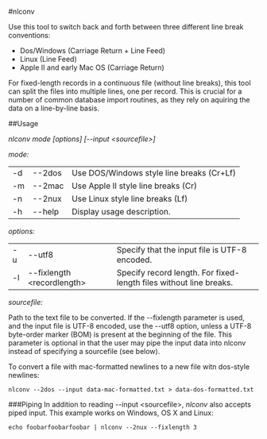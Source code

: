 #nlconv

Use this tool to switch back and forth between three different line break conventions:

- Dos/Windows (Carriage Return + Line Feed)
- Linux (Line Feed)
- Apple II and early Mac OS (Carriage Return)

For fixed-length records in a continuous file (without line breaks), this tool can split the files into
multiple lines, one per record. This is crucial for a number of common database import routines, as they
rely on aquiring the data on a line-by-line basis.

##Usage

_nlconv mode [options] [--input &lt;sourcefile&gt;]_

*mode:*
<table>
  <tr>
    <td>-d</td><td>--2dos</td>
    <td>Use DOS/Windows style line breaks (Cr+Lf)</td>
  </tr>
  <tr>
    <td>-m</td><td>--2mac</td>
    <td>Use Apple II style line breaks (Cr)</td>
  </tr>
  <tr>
    <td>-n</td><td>--2nux</td>
    <td>Use Linux style line breaks (Lf)</td>
  </tr>
  <tr>
    <td>-h</td><td>--help</td>
    <td>Display usage description.</td>
  </tr>
</table>

*options:*
<table>
  <tr>
    <td>-u</td><td>--utf8</td>
    <td>Specify that the input file is UTF-8 encoded.</td>
  </tr>
  <tr>
    <td>-l</td><td>--fixlength &lt;recordlength&gt;</td>
    <td>Specify record length. For fixed-length files without line breaks.</td>
  </tr>
</table>

*sourcefile:*

Path to the text file to be converted. If the --fixlength parameter is used, and the input file is
UTF-8 encoded, use the --utf8 option, unless a UTF-8 byte-order marker (BOM) is present at the beginning
of the file. This parameter is optional in that the user may pipe the input data into nlconv instead of
specifying a sourcefile (see below).

To convert a file with mac-formatted newlines to a new file witn dos-style newlines:

`nlconv --2dos --input data-mac-formatted.txt > data-dos-formatted.txt`

###Piping
In addition to reading --input &lt;sourcefile&gt;, _nlconv_ also accepts piped input. This example works
on Windows, OS X and Linux:

`echo foobarfoobarfoobar | nlconv --2nux --fixlength 3`




